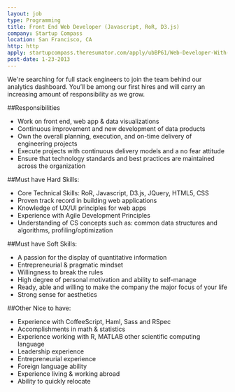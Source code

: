 ```yaml
---
layout: job
type: Programming
title: Front End Web Developer (Javascript, RoR, D3.js)
company: Startup Compass
location: San Francisco, CA
http: http
apply: startupcompass.theresumator.com/apply/ubBP61/Web-Developer-With-Focus-On-Front-End-Javascript-RoR-D3js.html?source=INDE
post-date: 1-23-2013
--- 
```


We're searching for full stack engineers to join the team behind our analytics dashboard. You’ll be among our first hires and will carry an increasing amount of responsibility as we grow. 

##Responsibilities

* Work on front end, web app & data visualizations
* Continuous improvement and new development of data products
* Own the overall planning, execution, and on-time delivery of engineering projects
* Execute projects with continuous delivery models and a no fear attitude
* Ensure that technology standards and best practices are maintained across the organization
 

##Must have Hard Skills:

* Core Technical Skills: RoR, Javascript, D3.js, JQuery, HTML5, CSS
* Proven track record in building web applications
* Knowledge of UX/UI principles for web apps
* Experience with Agile Development Principles
* Understanding of CS concepts such as: common data structures and algorithms, profiling/optimization
 

##Must have Soft Skills:

* A passion for the display of quantitative information
* Entrepreneurial & pragmatic mindset
* Willingness to break the rules
* High degree of personal motivation and ability to self-manage
* Ready, able and willing to make the company the major focus of your life
* Strong sense for aesthetics
 

##Other Nice to have:

* Experience with CoffeeScript, Haml, Sass and RSpec
* Accomplishments in math & statistics
* Experience working with R, MATLAB other scientific computing language
* Leadership experience
* Entrepreneurial experience
* Foreign language ability
* Experience living & working abroad
* Ability to quickly relocate
